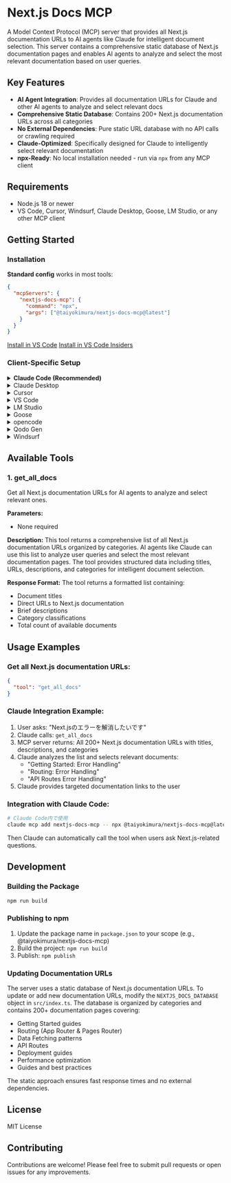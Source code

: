 # Next.js Docs MCP

A Model Context Protocol (MCP) server that provides all Next.js documentation URLs to AI agents like Claude for intelligent document selection. This server contains a comprehensive static database of Next.js documentation pages and enables AI agents to analyze and select the most relevant documentation based on user queries.

## Key Features

- **AI Agent Integration**: Provides all documentation URLs for Claude and other AI agents to analyze and select relevant docs
- **Comprehensive Static Database**: Contains 200+ Next.js documentation URLs across all categories
- **No External Dependencies**: Pure static URL database with no API calls or crawling required
- **Claude-Optimized**: Specifically designed for Claude to intelligently select relevant documentation
- **npx-Ready**: No local installation needed - run via `npx` from any MCP client

## Requirements

- Node.js 18 or newer
- VS Code, Cursor, Windsurf, Claude Desktop, Goose, LM Studio, or any other MCP client

## Getting Started

### Installation

**Standard config** works in most tools:

```json
{
  "mcpServers": {
    "nextjs-docs-mcp": {
      "command": "npx",
      "args": ["@taiyokimura/nextjs-docs-mcp@latest"]
    }
  }
}
```

[Install in VS Code](https://insiders.vscode.dev/redirect?url=vscode%3Amcp%2Finstall%3F%7B%22name%22%3A%22nextjs-docs-mcp%22%2C%22command%22%3A%22npx%22%2C%22args%22%3A%5B%22%40taiyokimura%2Fnextjs-docs-mcp%40latest%22%5D%7D)
[Install in VS Code Insiders](https://insiders.vscode.dev/redirect?url=vscode-insiders%3Amcp%2Finstall%3F%7B%22name%22%3A%22nextjs-docs-mcp%22%2C%22command%22%3A%22npx%22%2C%22args%22%3A%5B%22%40taiyokimura%2Fnextjs-docs-mcp%40latest%22%5D%7D)

### Client-Specific Setup

<details>
<summary><b>Claude Code (Recommended)</b></summary>

Use the Claude Code CLI to add the MCP server:

```bash
claude mcp add nextjs-docs-mcp -- npx @taiyokimura/nextjs-docs-mcp@latest
```

Remove if needed:
```bash
claude mcp remove nextjs-docs-mcp
```
</details>

<details>
<summary>Claude Desktop</summary>

Follow the MCP install guide and use the standard config above.

- Guide: https://modelcontextprotocol.io/quickstart/user
</details>

<details>
<summary>Cursor</summary>

Go to `Cursor Settings` → `MCP` → `Add new MCP Server`.

Use the following:
- Name: nextjs-docs-mcp
- Type: command
- Command: npx
- Args: @taiyokimura/nextjs-docs-mcp@latest
- Auto start: on (optional)
</details>

<details>
<summary>VS Code</summary>

Add via CLI:

```bash
code --add-mcp '{"name":"nextjs-docs-mcp","command":"npx","args":["@taiyokimura/nextjs-docs-mcp@latest"]}'
```

Or use the install links above.
</details>

<details>
<summary>LM Studio</summary>

Add MCP Server with:
- Command: npx
- Args: ["@taiyokimura/nextjs-docs-mcp@latest"]
</details>

<details>
<summary>Goose</summary>

Advanced settings → Extensions → Add custom extension:
- Type: STDIO
- Command: npx
- Args: @taiyokimura/nextjs-docs-mcp@latest
- Enabled: true
</details>

<details>
<summary>opencode</summary>

Example `~/.config/opencode/opencode.json`:

```json
{
  "$schema": "https://opencode.ai/config.json",
  "mcp": {
    "nextjs-docs-mcp": {
      "type": "local",
      "command": [
        "npx",
        "@taiyokimura/nextjs-docs-mcp@latest"
      ],
      "enabled": true
    }
  }
}
```
</details>

<details>
<summary>Qodo Gen</summary>

Open Qodo Gen → Connect more tools → + Add new MCP → Paste the standard config above → Save.
</details>

<details>
<summary>Windsurf</summary>

Follow Windsurf MCP documentation and use the standard config above.
- Docs: https://docs.windsurf.com/windsurf/cascade/mcp
</details>

## Available Tools

### 1. get_all_docs
Get all Next.js documentation URLs for AI agents to analyze and select relevant ones.

**Parameters:**
- None required

**Description:**
This tool returns a comprehensive list of all Next.js documentation URLs organized by categories. AI agents like Claude can use this list to analyze user queries and select the most relevant documentation pages. The tool provides structured data including titles, URLs, descriptions, and categories for intelligent document selection.

**Response Format:**
The tool returns a formatted list containing:
- Document titles
- Direct URLs to Next.js documentation
- Brief descriptions
- Category classifications
- Total count of available documents

## Usage Examples

### Get all Next.js documentation URLs:
```json
{
  "tool": "get_all_docs"
}
```

### Claude Integration Example:
1. User asks: "Next.jsのエラーを解消したいです"
2. Claude calls: `get_all_docs`
3. MCP server returns: All 200+ Next.js documentation URLs with titles, descriptions, and categories
4. Claude analyzes the list and selects relevant documents:
   - "Getting Started: Error Handling"
   - "Routing: Error Handling"
   - "API Routes Error Handling"
5. Claude provides targeted documentation links to the user

### Integration with Claude Code:
```bash
# Claude Code内で使用
claude mcp add nextjs-docs-mcp -- npx @taiyokimura/nextjs-docs-mcp@latest
```

Then Claude can automatically call the tool when users ask Next.js-related questions.

## Development

### Building the Package

```bash
npm run build
```

### Publishing to npm

1. Update the package name in `package.json` to your scope (e.g., @taiyokimura/nextjs-docs-mcp)
2. Build the project: `npm run build`
3. Publish: `npm publish`

### Updating Documentation URLs

The server uses a static database of Next.js documentation URLs. To update or add new documentation URLs, modify the `NEXTJS_DOCS_DATABASE` object in `src/index.ts`. The database is organized by categories and contains 200+ documentation pages covering:

- Getting Started guides
- Routing (App Router & Pages Router)
- Data Fetching patterns
- API Routes
- Deployment guides
- Performance optimization
- Guides and best practices

The static approach ensures fast response times and no external dependencies.

## License

MIT License

## Contributing

Contributions are welcome! Please feel free to submit pull requests or open issues for any improvements.
